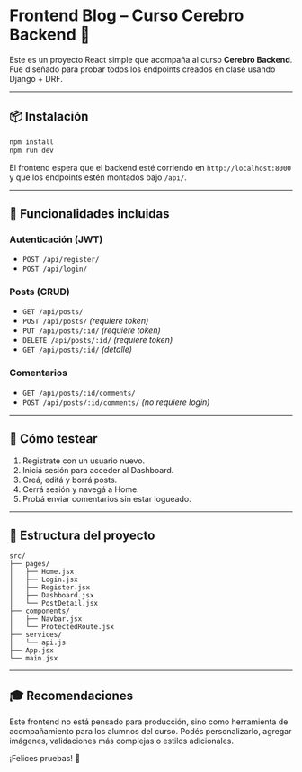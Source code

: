 # Frontend Blog – Curso Cerebro Backend 🧠

Este es un proyecto React simple que acompaña al curso **Cerebro Backend**. Fue diseñado para probar todos los endpoints creados en clase usando Django + DRF.

---

## 📦 Instalación

```bash
npm install
npm run dev
```

El frontend espera que el backend esté corriendo en `http://localhost:8000` y que los endpoints estén montados bajo `/api/`.

---

## 🔐 Funcionalidades incluidas

### Autenticación (JWT)

* `POST /api/register/`
* `POST /api/login/`

### Posts (CRUD)

* `GET /api/posts/`
* `POST /api/posts/` *(requiere token)*
* `PUT /api/posts/:id/` *(requiere token)*
* `DELETE /api/posts/:id/` *(requiere token)*
* `GET /api/posts/:id/` *(detalle)*

### Comentarios

* `GET /api/posts/:id/comments/`
* `POST /api/posts/:id/comments/` *(no requiere login)*

---

## 🧪 Cómo testear

1. Registrate con un usuario nuevo.
2. Iniciá sesión para acceder al Dashboard.
3. Creá, editá y borrá posts.
4. Cerrá sesión y navegá a Home.
5. Probá enviar comentarios sin estar logueado.

---

## 📁 Estructura del proyecto

```
src/
├── pages/
│   ├── Home.jsx
│   ├── Login.jsx
│   ├── Register.jsx
│   ├── Dashboard.jsx
│   └── PostDetail.jsx
├── components/
│   ├── Navbar.jsx
│   └── ProtectedRoute.jsx
├── services/
│   └── api.js
├── App.jsx
└── main.jsx
```

---

## 🎓 Recomendaciones

Este frontend no está pensado para producción, sino como herramienta de acompañamiento para los alumnos del curso. Podés personalizarlo, agregar imágenes, validaciones más complejas o estilos adicionales.

¡Felices pruebas! 🚀

